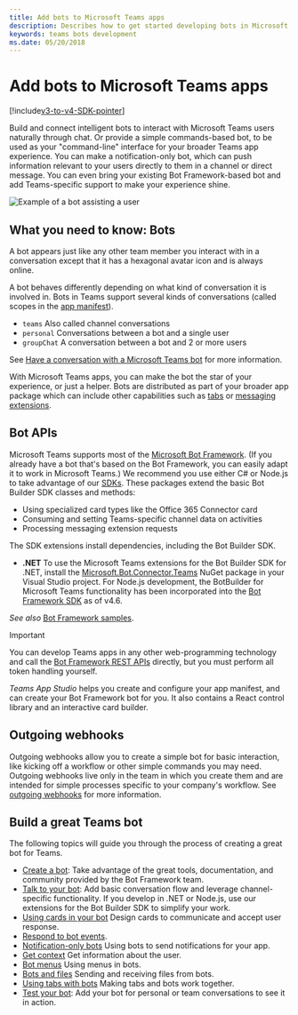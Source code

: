 ```yaml
---
title: Add bots to Microsoft Teams apps
description: Describes how to get started developing bots in Microsoft Teams
keywords: teams bots development
ms.date: 05/20/2018
---
```

# Add bots to Microsoft Teams apps

[!include[v3-to-v4-SDK-pointer](~/includes/v3-to-v4-pointer-bots.md)]

Build and connect intelligent bots to interact with Microsoft Teams users naturally through chat. Or provide a simple commands-based bot, to be used as your "command-line" interface for your broader Teams app experience. You can make a notification-only bot, which can push information relevant to your users directly to them in a channel or direct message. You can even bring your existing Bot Framework-based bot and add Teams-specific support to make your experience shine.

![Example of a bot assisting a user](~/assets/images/bot_example.png)

## What you need to know: Bots

A bot appears just like any other team member you interact with in a conversation except that it has a hexagonal avatar icon and is always online.

A bot behaves differently depending on what kind of conversation it is involved in. Bots in Teams support several kinds of conversations (called scopes in the [app manifest](~/resources/schema/manifest-schema.md)).

* `teams` Also called channel conversations
* `personal` Conversations between a bot and a single user
* `groupChat` A conversation between a bot and 2 or more users

See [Have a conversation with a Microsoft Teams bot](~/resources/bot-v3/bot-conversations/bots-conversations.md) for more information.

With Microsoft Teams apps, you can make the bot the star of your experience, or just a helper. Bots are distributed as part of your broader app package which can include other capabilities such as [tabs](~/tabs/what-are-tabs.md) or [messaging extensions](~/messaging-extensions/what-are-messaging-extensions.md).

## Bot APIs

Microsoft Teams supports most of the [Microsoft Bot Framework](https://dev.botframework.com/). (If you already have a bot that's based on the Bot Framework, you can easily adapt it to work in Microsoft Teams.) We recommend you use either C# or Node.js to take advantage of our [SDKs](/microsoftteams/platform/#pivot=sdk-tools). These packages extend the basic Bot Builder SDK classes and methods:

* Using specialized card types like the Office 365 Connector card
* Consuming and setting Teams-specific channel data on activities
* Processing messaging extension requests

The SDK extensions install dependencies, including the Bot Builder SDK.

* **.NET** To use the Microsoft Teams extensions for the Bot Builder SDK for .NET, install the [Microsoft.Bot.Connector.Teams](https://www.nuget.org/packages/Microsoft.Bot.Connector.Teams) NuGet package in your Visual Studio project. For Node.js development, the BotBuilder for Microsoft Teams functionality has been incorporated into the [Bot Framework SDK](https://github.com/microsoft/botframework-sdk) as of v4.6.

*See also* [Bot Framework samples](https://github.com/Microsoft/BotBuilder-Samples/blob/main/README.md).

> [!IMPORTANT]
> You can develop Teams apps in any other web-programming technology and call the [Bot Framework REST APIs](/bot-framework/rest-api/bot-framework-rest-overview) directly, but you must perform all token handling yourself.

*Teams App Studio* helps you create and configure your app manifest, and can create your Bot Framework bot for you. It also contains a React control library and an interactive card builder.

## Outgoing webhooks

Outgoing webhooks allow you to create a simple bot for basic interaction, like kicking off a workflow or other simple commands you may need. Outgoing webhooks live only in the team in which you create them and are intended for simple processes specific to your company's workflow. See [outgoing webhooks](~/webhooks-and-connectors/how-to/add-outgoing-webhook.md) for more information.

## Build a great Teams bot

The following topics will guide you through the process of creating a great bot for Teams.

* [Create a bot](~/resources/bot-v3/bots-create.md): Take advantage of the great tools, documentation, and community provided by the Bot Framework team.
* [Talk to your bot](~/resources/bot-v3/bot-conversations/bots-conversations.md): Add basic conversation flow and leverage channel-specific functionality. If you develop in .NET or Node.js, use our extensions for the Bot Builder SDK to simplify your work.
* [Using cards in your bot](~/resources/bot-v3/bots-cards.md) Design cards to communicate and accept user response.
* [Respond to bot events](~/resources/bot-v3/bots-notifications.md).
* [Notification-only bots](~/resources/bot-v3/bots-notification-only.md) Using bots to send notifications for your app.
* [Get context](~/resources/bot-v3/bots-context.md) Get information about the user.
* [Bot menus](~/resources/bot-v3/bots-menus.md) Using menus in bots.
* [Bots and files](~/resources/bot-v3/bots-files.md) Sending and receiving files from bots.
* [Using tabs with bots](~/resources/bot-v3/bots-with-tabs.md) Making tabs and bots work together.
* [Test your bot](~/resources/bot-v3/bots-test.md): Add your bot for personal or team conversations to see it in action.
